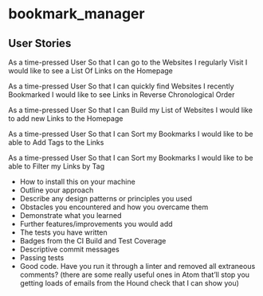 # bookmark_manager

User Stories
------------

As a time-pressed User
So that I can go to the Websites I regularly Visit
I would like to see a List Of Links on the Homepage

As a time-pressed User
So that I can quickly find Websites I recently Bookmarked
I would like to see Links in Reverse Chronological Order

As a time-pressed User
So that I can Build my List of Websites
I would like to add new Links to the Homepage

As a time-pressed User
So that I can Sort my Bookmarks
I would like to be able to Add Tags to the Links

As a time-pressed User
So that I can Sort my Bookmarks
I would like to be able to Filter my Links by Tag


- How to install this on your machine
- Outline your approach
- Describe any design patterns or principles you used
- Obstacles you encountered and how you overcame them
- Demonstrate what you learned
- Further features/improvements you would add
- The tests you have written
- Badges  from the CI Build and Test Coverage
- Descriptive commit messages
- Passing tests
- Good code. Have you run it through a linter and removed all extraneous comments?
  (there are some really useful ones in Atom that’ll stop you getting loads of emails
  from the Hound check that I can show you)
